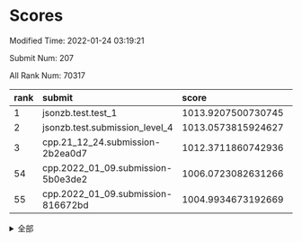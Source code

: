# Scores

Modified Time: 2022-01-24 03:19:21

Submit Num: 207

All Rank Num: 70317

| rank |               submit               |       score        |       sigma        | pk_num |
| :--- | :--------------------------------- | :----------------- | :----------------- | :----- |
| 1    | jsonzb.test.test_1                 | 1013.9207500730745 | 0.8315801185033038 | 1358   |
| 2    | jsonzb.test.submission_level_4     | 1013.0573815924627 | 0.8095452390985108 | 1355   |
| 3    | cpp.21_12_24.submission-2b2ea0d7   | 1012.3711860742936 | 0.80462381928647   | 1356   |
| 54   | cpp.2022_01_09.submission-5b0e3de2 | 1006.0723082631266 | 0.7397262819681886 | 1359   |
| 55   | cpp.2022_01_09.submission-816672bd | 1004.9934673192669 | 0.7123921901816124 | 1357   |


<details>
<summary>全部</summary>

| rank |                 submit                 |       score        |       sigma        | pk_num |
| :--- | :------------------------------------- | :----------------- | :----------------- | :----- |
| 1    | jsonzb.test.test_1                     | 1013.9207500730745 | 0.8315801185033038 | 1358   |
| 2    | jsonzb.test.submission_level_4         | 1013.0573815924627 | 0.8095452390985108 | 1355   |
| 3    | cpp.21_12_24.submission-2b2ea0d7       | 1012.3711860742936 | 0.80462381928647   | 1356   |
| 4    | gobigger.level_3.submission_level_3_41 | 1011.9402021806885 | 0.7922072471405729 | 1361   |
| 5    | gobigger.level_3.submission_level_3_25 | 1011.3860689464409 | 0.7603524531231071 | 1361   |
| 6    | gobigger.level_3.submission_level_3_38 | 1011.3693660658782 | 0.7958787754361    | 1357   |
| 7    | gobigger.level_3.submission_level_3_28 | 1011.1614660439177 | 0.7721003273901048 | 1363   |
| 8    | gobigger.level_3.submission_level_3_48 | 1011.0938561758999 | 0.7632024303014926 | 1361   |
| 9    | gobigger.level_3.submission_level_3_30 | 1010.9437153009326 | 0.7804577517216061 | 1356   |
| 10   | gobigger.level_3.submission_level_3_16 | 1010.8514199131135 | 0.7618161596948726 | 1361   |
| 11   | gobigger.level_3.submission_level_3_32 | 1010.766480105962  | 0.7582144565243198 | 1360   |
| 12   | gobigger.level_3.submission_level_3_21 | 1010.7363512468925 | 0.7625358500112482 | 1356   |
| 13   | gobigger.level_3.submission_level_3_46 | 1010.6051432371029 | 0.7563211013498607 | 1361   |
| 14   | gobigger.level_3.submission_level_3_26 | 1010.5668644849892 | 0.753159574678965  | 1359   |
| 15   | gobigger.level_3.submission_level_3_49 | 1010.5288724836421 | 0.7859878343717217 | 1355   |
| 16   | gobigger.level_3.submission_level_3_42 | 1010.5245124959891 | 0.7481200693682492 | 1360   |
| 17   | gobigger.level_3.submission_level_3_4  | 1010.4466263730014 | 0.7803888324368425 | 1359   |
| 18   | gobigger.level_3.submission_level_3_24 | 1010.4057268060366 | 0.7625358486641366 | 1361   |
| 19   | gobigger.level_3.submission_level_3_37 | 1010.3814355232139 | 0.7846604761648749 | 1363   |
| 20   | gobigger.level_3.submission_level_3_45 | 1010.3560346474292 | 0.7744933902130399 | 1353   |
| 21   | gobigger.level_3.submission_level_3_17 | 1010.3508768568944 | 0.7595729258428539 | 1358   |
| 22   | gobigger.level_3.submission_level_3_40 | 1010.3476060937053 | 0.7543583164483939 | 1363   |
| 23   | gobigger.level_3.submission_level_3_39 | 1010.2954296275586 | 0.7773104513197565 | 1358   |
| 24   | gobigger.level_3.submission_level_3_6  | 1010.2617711335997 | 0.7694090188254956 | 1365   |
| 25   | gobigger.level_3.submission_level_3_10 | 1010.2385396457083 | 0.7524060380000873 | 1361   |
| 26   | gobigger.level_3.submission_level_3_2  | 1010.221505278159  | 0.7652783812093605 | 1359   |
| 27   | gobigger.level_3.submission_level_3_15 | 1010.1439098089477 | 0.7766268131935441 | 1353   |
| 28   | gobigger.level_3.submission_level_3_36 | 1010.1124644565153 | 0.7803923185154965 | 1362   |
| 29   | gobigger.level_3.submission_level_3_1  | 1010.0706455069552 | 0.7654248714015282 | 1357   |
| 30   | gobigger.level_3.submission_level_3_7  | 1009.9893886459258 | 0.7549048217927891 | 1360   |
| 31   | gobigger.level_3.submission_level_3_3  | 1009.948497515035  | 0.758958481590655  | 1359   |
| 32   | gobigger.level_3.submission_level_3_31 | 1009.9257478255154 | 0.7468749610064173 | 1352   |
| 33   | gobigger.level_3.submission_level_3_27 | 1009.8764096352112 | 0.7577566992633025 | 1355   |
| 34   | gobigger.level_3.submission_level_3_44 | 1009.6332258765646 | 0.7515060691928093 | 1362   |
| 35   | gobigger.level_3.submission_level_3_0  | 1009.5467636453988 | 0.7452409271938775 | 1357   |
| 36   | gobigger.level_3.submission_level_3_23 | 1009.496275523923  | 0.7584582304723769 | 1357   |
| 37   | gobigger.level_3.submission_level_3_14 | 1009.4856024283107 | 0.7473429695125317 | 1362   |
| 38   | gobigger.level_3.submission_level_3_43 | 1009.4839459169347 | 0.7584347355542919 | 1362   |
| 39   | gobigger.level_3.submission_level_3_29 | 1009.4476773372721 | 0.7399662893478077 | 1360   |
| 40   | gobigger.level_3.submission_level_3_47 | 1009.4468181266564 | 0.7452791313441672 | 1361   |
| 41   | gobigger.level_3.submission_level_3_9  | 1009.4231027560813 | 0.7457239785132238 | 1358   |
| 42   | gobigger.level_3.submission_level_3_20 | 1009.2590724097109 | 0.7882144028618101 | 1353   |
| 43   | gobigger.level_3.submission_level_3_8  | 1009.180872462401  | 0.7400407826823264 | 1354   |
| 44   | gobigger.level_3.submission_level_3_22 | 1009.1641531955921 | 0.769325619498386  | 1358   |
| 45   | gobigger.level_3.submission_level_3_13 | 1009.1461300797331 | 0.7484573472203797 | 1357   |
| 46   | gobigger.level_3.submission_level_3_5  | 1009.1453935165354 | 0.7600874663914544 | 1356   |
| 47   | gobigger.level_3.submission_level_3_19 | 1008.9943761180351 | 0.7585604896486842 | 1361   |
| 48   | gobigger.level_3.submission_level_3_18 | 1008.8341691570004 | 0.7425919079333752 | 1360   |
| 49   | gobigger.level_3.submission_level_3_12 | 1008.7745376439993 | 0.7548907698852566 | 1358   |
| 50   | gobigger.level_3.submission_level_3_11 | 1008.6488965133417 | 0.7449003997908211 | 1360   |
| 51   | gobigger.level_3.submission_level_3_33 | 1008.6432748892677 | 0.7513711617212541 | 1364   |
| 52   | gobigger.level_3.submission_level_3_34 | 1008.6261333456099 | 0.7448654578700517 | 1359   |
| 53   | gobigger.level_3.submission_level_3_35 | 1007.9402093633282 | 0.7636295304111335 | 1361   |
| 54   | cpp.2022_01_09.submission-5b0e3de2     | 1006.0723082631266 | 0.7397262819681886 | 1359   |
| 55   | cpp.2022_01_09.submission-816672bd     | 1004.9934673192669 | 0.7123921901816124 | 1357   |
| 56   | gobigger.level_1.submission_level_1_1  | 1004.4526532953867 | 0.7133130410003354 | 1358   |
| 57   | gobigger.level_1.submission_level_1_5  | 1004.2466810797102 | 0.7307120138220918 | 1360   |
| 58   | gobigger.level_1.submission_level_1_7  | 1004.1733474812727 | 0.7310750803976965 | 1357   |
| 59   | gobigger.level_1.submission_level_1_33 | 1004.0701540399834 | 0.7191219412478278 | 1360   |
| 60   | gobigger.level_1.submission_level_1_23 | 1003.9375734811903 | 0.716293618501757  | 1358   |
| 61   | gobigger.level_1.submission_level_1_11 | 1003.8994055835284 | 0.71707435229098   | 1364   |
| 62   | gobigger.level_1.submission_level_1_3  | 1003.7990476144925 | 0.7285354676680198 | 1356   |
| 63   | gobigger.level_1.submission_level_1_49 | 1003.7515119950601 | 0.7144048743172523 | 1357   |
| 64   | gobigger.level_1.submission_level_1_24 | 1003.7455125830242 | 0.7105950387195585 | 1359   |
| 65   | gobigger.level_1.submission_level_1_44 | 1003.6705541589627 | 0.7268248792351554 | 1363   |
| 66   | gobigger.level_1.submission_level_1_35 | 1003.6655177364952 | 0.7163002437012335 | 1358   |
| 67   | gobigger.level_1.submission_level_1_41 | 1003.6418814427013 | 0.7220394368474632 | 1359   |
| 68   | gobigger.level_1.submission_level_1_27 | 1003.6403598178093 | 0.7131637776505665 | 1361   |
| 69   | gobigger.level_1.submission_level_1_34 | 1003.5948810260253 | 0.7228160556827016 | 1359   |
| 70   | gobigger.level_1.submission_level_1_40 | 1003.5742863897265 | 0.734127167136045  | 1359   |
| 71   | gobigger.level_1.submission_level_1_28 | 1003.5434920486231 | 0.7206766726194326 | 1358   |
| 72   | gobigger.level_1.submission_level_1_4  | 1003.4584123629102 | 0.7179794113930177 | 1363   |
| 73   | gobigger.level_1.submission_level_1_32 | 1003.4566418062843 | 0.7148467175328673 | 1356   |
| 74   | gobigger.level_1.submission_level_1_38 | 1003.3806497041841 | 0.7120089526517601 | 1365   |
| 75   | gobigger.level_1.submission_level_1_39 | 1003.3529586214502 | 0.7145008679243108 | 1364   |
| 76   | gobigger.level_1.submission_level_1_9  | 1003.3496228250359 | 0.7150596532711924 | 1364   |
| 77   | gobigger.level_1.submission_level_1_19 | 1003.2720391162073 | 0.7136731917185243 | 1355   |
| 78   | gobigger.level_1.submission_level_1_45 | 1003.2471033243577 | 0.7142132049091824 | 1359   |
| 79   | gobigger.level_1.submission_level_1_18 | 1003.173969197974  | 0.7204958913913054 | 1359   |
| 80   | gobigger.level_1.submission_level_1_48 | 1003.1440910275109 | 0.7183277371338823 | 1353   |
| 81   | gobigger.level_1.submission_level_1_16 | 1003.1238337949598 | 0.7128573165211392 | 1358   |
| 82   | gobigger.level_1.submission_level_1_30 | 1003.0923060612889 | 0.7171357454548151 | 1359   |
| 83   | gobigger.level_1.submission_level_1_21 | 1002.9843723117905 | 0.7101199084915155 | 1356   |
| 84   | gobigger.level_1.submission_level_1_26 | 1002.9700101911848 | 0.718200261209009  | 1361   |
| 85   | gobigger.level_1.submission_level_1_22 | 1002.9224106161562 | 0.709793971270494  | 1365   |
| 86   | gobigger.level_1.submission_level_1_6  | 1002.8908461875747 | 0.707537411784784  | 1357   |
| 87   | gobigger.level_1.submission_level_1_17 | 1002.8780732033883 | 0.7120028094910976 | 1356   |
| 88   | gobigger.level_1.submission_level_1_2  | 1002.8290957410296 | 0.709700030686009  | 1358   |
| 89   | gobigger.level_1.submission_level_1_13 | 1002.7633717622541 | 0.7080946624903754 | 1358   |
| 90   | gobigger.level_1.submission_level_1_43 | 1002.7537137967283 | 0.70916323338999   | 1362   |
| 91   | gobigger.level_1.submission_level_1_0  | 1002.7429658635508 | 0.7124098374363498 | 1355   |
| 92   | gobigger.level_1.submission_level_1_31 | 1002.7316337533754 | 0.7063986438468592 | 1356   |
| 93   | gobigger.level_1.submission_level_1_15 | 1002.7276586099707 | 0.7123510569960428 | 1361   |
| 94   | gobigger.level_1.submission_level_1_46 | 1002.7146542680478 | 0.7143157243729267 | 1354   |
| 95   | gobigger.level_1.submission_level_1_25 | 1002.6742240688583 | 0.7207468522324979 | 1357   |
| 96   | gobigger.level_1.submission_level_1_37 | 1002.6694781682995 | 0.7332360615125298 | 1357   |
| 97   | gobigger.level_1.submission_level_1_29 | 1002.6482590432555 | 0.7173081623252028 | 1353   |
| 98   | gobigger.level_1.submission_level_1_8  | 1002.6036311575137 | 0.7013598001539998 | 1358   |
| 99   | gobigger.level_1.submission_level_1_42 | 1002.4757502466408 | 0.7148126932465851 | 1359   |
| 100  | gobigger.level_1.submission_level_1_14 | 1002.4716540659135 | 0.7214771465843053 | 1354   |
| 101  | gobigger.level_1.submission_level_1_20 | 1002.2562155198998 | 0.7039902287780762 | 1361   |
| 102  | gobigger.level_1.submission_level_1_36 | 1002.2516467924985 | 0.7129002061164375 | 1359   |
| 103  | gobigger.level_1.submission_level_1_12 | 1002.2346546242056 | 0.7191703466587921 | 1357   |
| 104  | gobigger.level_1.submission_level_1_10 | 1002.1837685957494 | 0.716260382940958  | 1359   |
| 105  | gobigger.level_1.submission_level_1_47 | 1002.0083097918956 | 0.706605802271695  | 1359   |
| 106  | gobigger.random.submission_random_18   | 997.2466397485465  | 0.7114491717849337 | 1360   |
| 107  | gobigger.random.submission_random_5    | 996.9454218673752  | 0.7050828311858679 | 1358   |
| 108  | gobigger.random.submission_random_14   | 996.9335701985924  | 0.7056084068952777 | 1357   |
| 109  | gobigger.random.submission_random_44   | 996.692347069019   | 0.7061995051416319 | 1357   |
| 110  | gobigger.random.submission_random_27   | 996.6676117009105  | 0.7125930749784858 | 1359   |
| 111  | gobigger.random.submission_random_13   | 996.6169533978983  | 0.703486901492625  | 1355   |
| 112  | gobigger.random.submission_random_1    | 996.6129834539653  | 0.7055462621772294 | 1355   |
| 113  | gobigger.random.submission_random_10   | 996.491413301173   | 0.7099672813472885 | 1359   |
| 114  | gobigger.random.submission_random_43   | 996.4637058384076  | 0.7138901535726104 | 1359   |
| 115  | gobigger.random.submission_random_42   | 996.4563561110658  | 0.7059958722464075 | 1356   |
| 116  | gobigger.random.submission_random_15   | 996.4486680958295  | 0.7062326932185589 | 1357   |
| 117  | gobigger.random.submission_random_22   | 996.2919749366048  | 0.7102700290754496 | 1362   |
| 118  | gobigger.random.submission_random_21   | 996.2692789678648  | 0.6956956177254661 | 1363   |
| 119  | gobigger.random.submission_random_28   | 996.2425462717806  | 0.708214434299595  | 1359   |
| 120  | gobigger.random.submission_random_8    | 996.1832681110548  | 0.709952287980408  | 1361   |
| 121  | gobigger.random.submission_random_37   | 996.1495227114773  | 0.7105519604829429 | 1361   |
| 122  | gobigger.random.submission_random_45   | 996.1424778120921  | 0.7099702456754111 | 1361   |
| 123  | gobigger.random.submission_random_17   | 996.1235500825278  | 0.7180153201160748 | 1358   |
| 124  | gobigger.random.submission_random_20   | 996.1096096435391  | 0.7208521572913676 | 1357   |
| 125  | gobigger.random.submission_random_47   | 996.0990979907057  | 0.7068033730278758 | 1354   |
| 126  | gobigger.random.submission_random_29   | 996.0510162618118  | 0.7110967313845377 | 1360   |
| 127  | gobigger.random.submission_random_9    | 996.0408017480141  | 0.7151212049325514 | 1362   |
| 128  | gobigger.random.submission_random_2    | 995.9907848143779  | 0.7043189657367912 | 1360   |
| 129  | gobigger.random.submission_random_7    | 995.9857612303175  | 0.725358330682752  | 1358   |
| 130  | gobigger.random.submission_random_0    | 995.9372820090956  | 0.708459904107363  | 1356   |
| 131  | gobigger.random.submission_random_26   | 995.859999591781   | 0.7048327070388223 | 1357   |
| 132  | gobigger.random.submission_random_25   | 995.8563137285256  | 0.7145980483017965 | 1358   |
| 133  | gobigger.random.submission_random_31   | 995.8367052567487  | 0.7084801529451542 | 1360   |
| 134  | gobigger.random.submission_random_49   | 995.733264354979   | 0.7141375124983658 | 1360   |
| 135  | gobigger.random.submission_random_41   | 995.7128879066067  | 0.7048756592174688 | 1360   |
| 136  | gobigger.random.submission_random_39   | 995.6989749178692  | 0.7116137464449835 | 1364   |
| 137  | gobigger.random.submission_random_16   | 995.640090303015   | 0.7128167918007277 | 1361   |
| 138  | gobigger.random.submission_random_46   | 995.6119234249469  | 0.7241547644005313 | 1362   |
| 139  | gobigger.random.submission_random_32   | 995.570164790535   | 0.729385058487801  | 1360   |
| 140  | gobigger.random.submission_random_48   | 995.5249119087224  | 0.7112906822292223 | 1361   |
| 141  | gobigger.random.submission_random_24   | 995.5080948773355  | 0.7306518050363308 | 1360   |
| 142  | gobigger.random.submission_random_4    | 995.488896290762   | 0.6974125135707456 | 1363   |
| 143  | gobigger.random.submission_random_30   | 995.2593411596595  | 0.7084502613268522 | 1358   |
| 144  | gobigger.random.submission_random_6    | 995.245643086184   | 0.7255461231254339 | 1354   |
| 145  | gobigger.random.submission_random_34   | 995.2242986956144  | 0.7100800498823097 | 1360   |
| 146  | gobigger.random.submission_random_38   | 995.2070374477792  | 0.7198669720946951 | 1357   |
| 147  | gobigger.random.submission_random_36   | 995.1237822289012  | 0.7331239424094383 | 1357   |
| 148  | gobigger.random.submission_random_11   | 994.9416964437561  | 0.7125108103294064 | 1355   |
| 149  | gobigger.random.submission_random_33   | 994.8990456703441  | 0.7138447868012346 | 1351   |
| 150  | gobigger.random.submission_random_3    | 994.6425712476694  | 0.7098208695729255 | 1353   |
| 151  | gobigger.random.submission_random_40   | 994.6325390559442  | 0.7075760162398277 | 1360   |
| 152  | gobigger.random.submission_random_23   | 994.5335747921346  | 0.7019436805580569 | 1354   |
| 153  | gobigger.random.submission_random_12   | 994.4436375829389  | 0.7205634640756532 | 1361   |
| 154  | gobigger.level_2.submission_level_2_17 | 994.2882963374469  | 0.7484817102985247 | 1364   |
| 155  | gobigger.random.submission_random_19   | 994.262741195798   | 0.7166165084403452 | 1359   |
| 156  | gobigger.random.submission_random_35   | 994.0425611222296  | 0.716900930151123  | 1363   |
| 157  | gobigger.level_2.submission_level_2_48 | 993.8715763153373  | 0.7284578942749145 | 1357   |
| 158  | gobigger.level_2.submission_level_2_31 | 993.7532184549317  | 0.730055205109975  | 1353   |
| 159  | gobigger.level_2.submission_level_2_25 | 993.6937025818714  | 0.7398252854753797 | 1359   |
| 160  | gobigger.level_2.submission_level_2_12 | 993.3621450660071  | 0.7393982668739429 | 1360   |
| 161  | gobigger.level_2.submission_level_2_45 | 993.2937441382666  | 0.7545892229852643 | 1359   |
| 162  | gobigger.level_2.submission_level_2_38 | 993.139440123219   | 0.7401141387267886 | 1360   |
| 163  | gobigger.level_2.submission_level_2_6  | 992.9841228645528  | 0.740092380737664  | 1355   |
| 164  | gobigger.level_2.submission_level_2_30 | 992.9722967538205  | 0.7288179321728377 | 1360   |
| 165  | gobigger.level_2.submission_level_2_7  | 992.8564904854801  | 0.7296515806871918 | 1359   |
| 166  | gobigger.level_2.submission_level_2_21 | 992.7506937242285  | 0.7500620311041415 | 1359   |
| 167  | gobigger.level_2.submission_level_2_46 | 992.7473159951082  | 0.7530163269227823 | 1358   |
| 168  | gobigger.level_2.submission_level_2_1  | 992.7290421826909  | 0.7621657776124771 | 1361   |
| 169  | gobigger.level_2.submission_level_2_28 | 992.5959279470762  | 0.7448552387913546 | 1360   |
| 170  | gobigger.level_2.submission_level_2_3  | 992.5857282173857  | 0.7482964528642909 | 1361   |
| 171  | gobigger.level_2.submission_level_2_13 | 992.583187136187   | 0.7330013955550924 | 1362   |
| 172  | gobigger.level_2.submission_level_2_16 | 992.5172161799901  | 0.7319301932152852 | 1358   |
| 173  | gobigger.level_2.submission_level_2_40 | 992.4957720470545  | 0.7488460704560932 | 1355   |
| 174  | gobigger.level_2.submission_level_2_47 | 992.4890750089365  | 0.7428604869515012 | 1362   |
| 175  | gobigger.level_2.submission_level_2_19 | 992.4372008369664  | 0.7411225130830363 | 1361   |
| 176  | gobigger.level_2.submission_level_2_49 | 992.3051567479197  | 0.7489285768328934 | 1360   |
| 177  | gobigger.level_2.submission_level_2_18 | 992.2833246999285  | 0.7462999017941446 | 1354   |
| 178  | gobigger.level_2.submission_level_2_34 | 992.1833994009475  | 0.7380463842894307 | 1363   |
| 179  | gobigger.level_2.submission_level_2_15 | 992.1051582185236  | 0.7647167236166774 | 1357   |
| 180  | gobigger.level_2.submission_level_2_9  | 992.0652688872119  | 0.7569181834052119 | 1354   |
| 181  | gobigger.level_2.submission_level_2_36 | 992.0209934604839  | 0.7257099660252474 | 1362   |
| 182  | gobigger.level_2.submission_level_2_42 | 992.0104764981293  | 0.7446098375732684 | 1355   |
| 183  | gobigger.level_2.submission_level_2_20 | 991.9938190752138  | 0.7376130433713287 | 1361   |
| 184  | gobigger.level_2.submission_level_2_22 | 991.978481465171   | 0.7312306081421396 | 1358   |
| 185  | gobigger.level_2.submission_level_2_14 | 991.9551710972158  | 0.7628838032382448 | 1361   |
| 186  | gobigger.level_2.submission_level_2_5  | 991.9422176317271  | 0.7424888139888219 | 1357   |
| 187  | gobigger.level_2.submission_level_2_44 | 991.9294466799206  | 0.737092632752812  | 1364   |
| 188  | gobigger.level_2.submission_level_2_35 | 991.9263692802093  | 0.7318524933126273 | 1355   |
| 189  | gobigger.level_2.submission_level_2_2  | 991.8891527191255  | 0.7630932751832336 | 1363   |
| 190  | gobigger.level_2.submission_level_2_32 | 991.8174754338128  | 0.732859505385598  | 1359   |
| 191  | gobigger.level_2.submission_level_2_24 | 991.8047844704531  | 0.7618865185155302 | 1356   |
| 192  | gobigger.level_2.submission_level_2_41 | 991.6873534727205  | 0.7312222526929849 | 1359   |
| 193  | gobigger.level_2.submission_level_2_29 | 991.6580754542156  | 0.7634037064352821 | 1360   |
| 194  | gobigger.level_2.submission_level_2_0  | 991.6152811339258  | 0.745395039500092  | 1357   |
| 195  | gobigger.level_2.submission_level_2_37 | 991.4224815178094  | 0.7538986862487433 | 1357   |
| 196  | gobigger.level_2.submission_level_2_27 | 991.2314914123763  | 0.7444488010282077 | 1357   |
| 197  | gobigger.level_2.submission_level_2_43 | 991.0649617551037  | 0.7618109625292482 | 1365   |
| 198  | gobigger.level_2.submission_level_2_26 | 990.8682730538344  | 0.7455295774199803 | 1361   |
| 199  | gobigger.level_2.submission_level_2_10 | 990.8560892377315  | 0.74733220041809   | 1359   |
| 200  | gobigger.level_2.submission_level_2_4  | 990.808331552852   | 0.7475865430214129 | 1360   |
| 201  | gobigger.level_2.submission_level_2_8  | 990.794494998825   | 0.7627037793494694 | 1361   |
| 202  | gobigger.level_2.submission_level_2_23 | 990.7139174278185  | 0.7799318355919104 | 1359   |
| 203  | gobigger.level_2.submission_level_2_39 | 990.4275587211957  | 0.7593636808674169 | 1363   |
| 204  | gobigger.level_2.submission_level_2_11 | 989.6714380453026  | 0.7598209198015684 | 1357   |
| 205  | gobigger.level_2.submission_level_2_33 | 989.2595299813702  | 0.7735542638191022 | 1357   |
| 206  | gobigger.none.submission_none_1        | 977.9981048936545  | 1.2971146794662454 | 1358   |
| 207  | gobigger.none.submission_none_0        | 974.7764415342535  | 1.535892432783271  | 1360   |

</details>